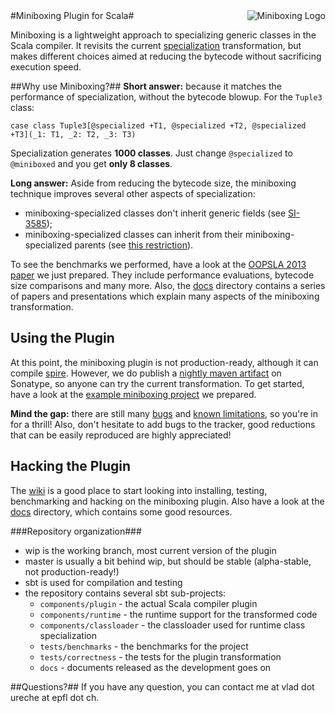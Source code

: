 <img src="http://scala-miniboxing.org/mbox2-thumbnail.png" alt="Miniboxing Logo" align="right">
#Miniboxing Plugin for Scala#

Miniboxing is a lightweight approach to specializing generic classes in the Scala compiler. It revisits the current [specialization](http://infoscience.epfl.ch/record/150134/files/p42-dragos.pdf) transformation, but makes different choices aimed at reducing the bytecode without sacrificing execution speed.

##Why use Miniboxing?##
**Short answer:** because it matches the performance of specialization, without the bytecode blowup. For the `Tuple3` class:
```
case class Tuple3[@specialized +T1, @specialized +T2, @specialized +T3](_1: T1, _2: T2, _3: T3)
```
Specialization generates **1000 classes**. Just change `@specialized` to `@miniboxed` and you get **only 8 classes**.

**Long answer:** Aside from reducing the bytecode size, the miniboxing technique improves several other aspects of specialization:
 * miniboxing-specialized classes don't inherit generic fields (see [SI-3585](https://issues.scala-lang.org/browse/SI-3585));
 * miniboxing-specialized classes can inherit from their miniboxing-specialized parents (see [this restriction](https://github.com/scala/scala/blob/master/src/compiler/scala/tools/nsc/transform/SpecializeTypes.scala#L572)).

To see the benchmarks we performed, have a look at the [OOPSLA 2013 paper](https://github.com/miniboxing/miniboxing-plugin/blob/wip/docs/2013-07-oopsla-preprint.pdf) we just prepared. They include performance evaluations, bytecode size comparisons and many more. Also, the [docs](https://github.com/miniboxing/miniboxing-plugin/tree/wip/docs) directory contains a series of papers and presentations which explain many aspects of the miniboxing transformation.

## Using the Plugin ##
At this point, the miniboxing plugin is not production-ready, although it can compile [spire](https://github.com/non/spire). However, we do publish a [nightly maven artifact](https://scala-webapps.epfl.ch/jenkins/view/All/job/miniboxing-wip-nightly/) on Sonatype, so anyone can try the current transformation. To get started, have a look at the [example miniboxing project](https://github.com/miniboxing/miniboxing-plugin-example) we prepared. 

**Mind the gap:** there are still many [bugs](https://github.com/miniboxing/miniboxing-plugin/issues?state=open) and [known limitations](https://github.com/miniboxing/miniboxing-plugin/wiki/Details-|-Known-Limitations), so you're in for a thrill! Also, don't hesitate to add bugs to the tracker, good reductions that can be easily reproduced are highly appreciated!

## Hacking the Plugin ##
The [wiki](https://github.com/miniboxing/miniboxing-plugin/wiki) is a good place to start looking into installing, testing, benchmarking and hacking on the miniboxing plugin. Also have a look at the [docs](https://github.com/miniboxing/miniboxing-plugin/tree/wip/docs) directory, which contains some good resources.

###Repository organization###
 - wip is the working branch, most current version of the plugin
 - master is usually a bit behind wip, but should be stable (alpha-stable, not production-ready!)
 - sbt is used for compilation and testing
 - the repository contains several sbt sub-projects:
   - `components/plugin`      - the actual Scala compiler plugin
   - `components/runtime`     - the runtime support for the transformed code
   - `components/classloader` - the classloader used for runtime class specialization
   - `tests/benchmarks`       - the benchmarks for the project
   - `tests/correctness`      - the tests for the plugin transformation
   - `docs`                   - documents released as the development goes on

##Questions?##
If you have any question, you can contact me at vlad dot ureche at epfl dot ch.
